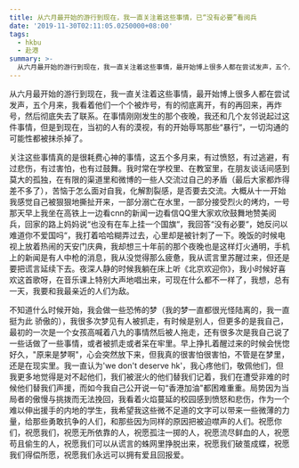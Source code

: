 ```yaml
---
title: 从六月最开始的游行到现在，我一直关注着这些事情，已“没有必要”看阅兵
date: '2019-11-30T02:11:05.0250000+08:00'
tags:
  - hkbu
  - 赴港
summary: >-
  从六月最开始的游行到现在，我一直关注着这些事情，最开始博上很多人都在尝试发声，五个月来，我看着他们一个个被炸号，有的彻底离开，有的冉回来，再炸号，然后彻底失去了联系
---
```

从六月最开始的游行到现在，我一直关注着这些事情，最开始博上很多人都在尝试发声，五个月来，我看着他们一个个被炸号，有的彻底离开，有的再回来，再炸号，然后彻底失去了联系。在事情刚刚发生的那个夜晚，我还和几个友邻说起过这件事情，但是到现在，当初的人有的漠视，有的开始辱骂那些“暴行“，一切沟通的可能性都被抹杀掉了。

关注这些事情真的是很耗费心神的事情，这五个多月来，有过愤怒，有过逃避，有过悲伤，有过害怕，也有过鼓舞。我时常在学校里、在教室里，在朋友谈话间感到莫大的孤独，在有限的渠道里和微博的一些人交流过自己的矛盾（最后大家都炸得差不多了），苦恼于怎么面对自我，化解割裂感，是否要去交流。大概从十一开始我感觉自己被狠狠地撕扯开来，一部分溺亡在水里，一部分接受烈火的烤灼，一号那天早上我坐在高铁上一边看cnn的新闻一边看信QQ里大家欢欣鼓舞地赞美阅兵，回家的路上妈妈说“也没有在车上挂一个国旗“，我回答“没有必要“，她反问以难道你不爱国吗“，我打着哈哈糊弄过去，心里却是被针刺了一下。晚饭的时候电视上放着热闹的天安门庆典，我却想三十年前的那个夜晚也是这样灯火通明，手机上的新闻是有人中枪的消息，我从没觉得那么疲惫，我从谎言里苏醒过来，但还是要把谎言延续下去。夜深人静的时候我躺在床上听《北京欢迎你》，我小时候好喜欢这首歌呀，在音乐课上特别大声地唱出来，可现在什么都不一样了，我想，总有一天，我要和我最亲近的人们为敌。

不知道什么时候开始，我会做一些恐怖的梦（我的梦一直都很光怪陆离的，我一直挺为此
骄傲的），我很多次梦见有人被抓走，有时候是别人，但更多的是我自己，最初的一次是一个女孩高喊着八九的事情然后被人拖走，还有很多次是我自己说了一些话做了一些事情，或者被抓走或者呆在牢里。早上挣扎着醒过来的时候会恍惚好久，"原来是梦啊"，心会突然放下来，但我真的很害怕很害怕，不管是在梦里，还是在现实里。我一直认为'we don't deserve hk'，我心疼他们，敬佩他们，但我更多地觉得是对不起他们，我们被泯火的他们替我们记着，我们在遭受非难的时候他们替我们声援，而如今我自己公开说一句“香港加油"都困难重重。局势因为当局者的傲慢与挑拨而无法挽回，我看着火焰蔓延的校园感到愤怒和悲伤，作为一个难以伸出援手的内地的学生，我希望我这些微不足道的文字可以带来一些微薄的力量，给那些勇敢抗争的人们，和那些因为同样的原因把被迫噤声的人们。祝愿你们，祝愿我们，祝愿无所依靠的人，祝愿孤注一掷的人，祝愿流尽鲜血的人，祝愿苟且偷生的人，祝愿我们可以从谎言的蛛网里挣脱出来，祝愿我们破茧成蝶，祝愿我们得偿所愿，祝愿我们永远可以拥有爱且回报爱。
